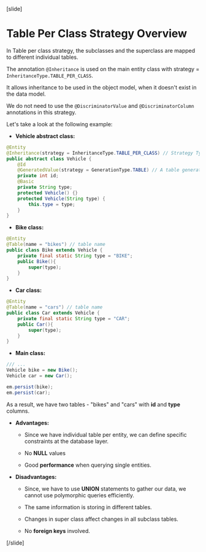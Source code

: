 [slide]

# Table Per Class Strategy Overview

In Table per class strategy, the subclasses and the superclass are mapped to different individual tables.

The annotation `@Inheritance` is used on the main entity class with strategy = `InheritanceType.TABLE_PER_CLASS`.

It allows inheritance to be used in the object model, when it doesn't exist in the data model.

We do not need to use the `@DiscriminatorValue` and `@DiscriminatorColumn` annotations in this strategy.

Let's take a look at the following example:

- **Vehicle abstract class:**

``` java
@Entity
@Inheritance(strategy = InheritanceType.TABLE_PER_CLASS) // Strategy Type
public abstract class Vehicle {
    @Id
    @GeneratedValue(strategy = GenerationType.TABLE) // A table generation is used for each table
    private int id;
    @Basic
    private String type;
    protected Vehicle() {}
    protected Vehicle(String type) {
        this.type = type;
    }
}
```

- **Bike class:**

``` java
@Entity
@Table(name = "bikes") // table name
public class Bike extends Vehicle {
    private final static String type = "BIKE";
    public Bike(){
        super(type);
    }
}
```

- **Car class:**

``` java
@Entity
@Table(name = "cars") // table name
public class Car extends Vehicle {
    private final static String type = "CAR";
    public Car(){
        super(type);
    }
}
```

- **Main class:**

``` java
/// ...
Vehicle bike = new Bike();
Vehicle car = new Car();

em.persist(bike);
em.persist(car);
```


As a result, we have two tables - "bikes" and "cars" with **id** and **type** columns.


- **Advantages:**

  * Since we have individual table per entity, we can define specific constraints at the database layer.

  * No **NULL** values

  * Good **performance** when querying single entities.

- **Disadvantages:**

  * Since, we have to use **UNION** statements to gather our data, we cannot use polymorphic queries efficiently.

  * The same information is storing in different tables.

  * Changes in super class affect changes in all subclass tables.

  * No **foreign keys** involved.








[/slide]

